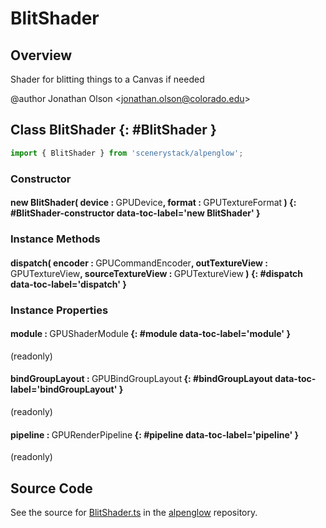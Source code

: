 # BlitShader

## Overview

Shader for blitting things to a Canvas if needed

@author Jonathan Olson &lt;jonathan.olson@colorado.edu&gt;

## Class BlitShader {: #BlitShader }


```js
import { BlitShader } from 'scenerystack/alpenglow';
```
### Constructor

#### new BlitShader( device : <span style="font-weight: 400;">GPUDevice</span>, format : <span style="font-weight: 400;">GPUTextureFormat</span> ) {: #BlitShader-constructor data-toc-label='new BlitShader' }

### Instance Methods

#### dispatch( encoder : <span style="font-weight: 400;">GPUCommandEncoder</span>, outTextureView : <span style="font-weight: 400;">GPUTextureView</span>, sourceTextureView : <span style="font-weight: 400;">GPUTextureView</span> ) {: #dispatch data-toc-label='dispatch' }

### Instance Properties

#### module : <span style="font-weight: 400;">GPUShaderModule</span> {: #module data-toc-label='module' }

(readonly)

#### bindGroupLayout : <span style="font-weight: 400;">GPUBindGroupLayout</span> {: #bindGroupLayout data-toc-label='bindGroupLayout' }

(readonly)

#### pipeline : <span style="font-weight: 400;">GPURenderPipeline</span> {: #pipeline data-toc-label='pipeline' }

(readonly)



## Source Code

See the source for [BlitShader.ts](https://github.com/phetsims/alpenglow/blob/main/js/webgpu/BlitShader.ts) in the [alpenglow](https://github.com/phetsims/alpenglow) repository.
